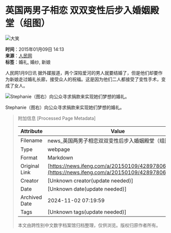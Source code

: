 # 英国两男子相恋 双双变性后步入婚姻殿堂（组图）

![大笑](http://y1.ifengimg.com/cmpp/2015/01/09/14/dd6ae64c-304d-48b3-afb4-3a49ceb7005a.jpg)

**时间**：2015年01月09日 14:13  
**来源**：[人民网](http://world.people.com.cn/n/2015/0109/c1002-26357872.html)  
**标签**：婚礼, 婚纱, 新娘

人民网1月9日讯 据外媒报道，两个深陷爱河的男人就要结婚了，但是他们却要作为新娘走过婚礼长廊，接受众人的祝福。这是因为他们二人都接受了变性手术，变成了女人。

![Stephanie（图右）向公众寻求捐款来实现她们梦想的婚礼。](http://y1.ifengimg.com/cmpp/2015/01/09/14/dd6ae64c-304d-48b3-afb4-3a49ceb7005a.jpg)

Stephanie（图右）向公众寻求捐款来实现她们梦想的婚礼。

> 附加信息 [Processed Page Metadata]
>
> | Attribute       | Value                                  |
> |-----------------|----------------------------------------|
> | Filename        | news_英国两男子相恋双双变性后步入婚姻殿堂（组图）.md                             |
> | Type            | webpage                                 |
> | Format          | Markdown                               |
> | Original Link   | [https://news.ifeng.com/a/20150109/42897806_2.shtml](https://news.ifeng.com/a/20150109/42897806_2.shtml)                       |
> | Creator         | [Unknown creator(update needed)]                              |
> | Date            | [Unknown date(update needed)]                                 |
> | Archived Date   | 2024-11-02 07:19:59                             |
> | Tags            | [Unknown tags(update needed)]                                 |
>
> 本文由跨性别中文数字档案馆归档整理，仅供浏览。版权归原作者所有。
>
